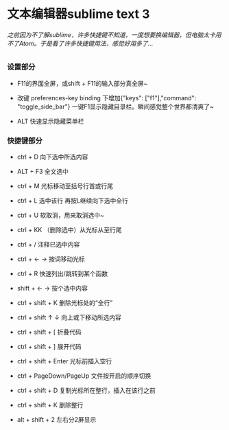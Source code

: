 # 文本编辑器sublime text 3

###### 之前因为不了解sublime，许多快捷键不知道，一度想要换编辑器，但电脑太卡用不了Atom。于是看了许多快捷键用法，感觉好用多了...

### 设置部分
- F11的界面全屏，或shift + F11的输入部分真全屏~ 

- 改键 preferences-key binding 下增加{"keys": ["f1"],"command": "toggle_side_bar"} 一键F1显示隐藏目录栏。瞬间感觉整个世界都清爽了~ 

- ALT 快速显示隐藏菜单栏

### 快捷键部分

- ctrl + D 向下选中所选内容 

- ALT + F3 全文选中

- ctrl + M 光标移动至括号行首或行尾

- ctrl + L 选中该行 再按L继续向下选中全行

- ctrl + U 软取消，用来取消选中~

- ctrl + KK （删除选中）从光标从至行尾

- ctrl + / 注释已选中内容

- ctrl + ← → 按词移动光标

- ctrl + R 快速列出/跳转到某个函数

- shift + ← → 按个选中内容

- ctrl + shift + K 删除光标处的“全行”

- ctrl + shift ↑ ↓ 向上或下移动所选内容

- ctrl + shift + [ 折叠代码

- ctrl + shift + ] 展开代码

- ctrl + shift + Enter 光标前插入空行

- ctrl + PageDown/PageUp 文件按开启的顺序切换

- ctrl + shift + D 复制光标所在整行，插入在该行之前

- ctrl + shift + K 删除整行

- alt + shift + 2 左右分2屏显示
